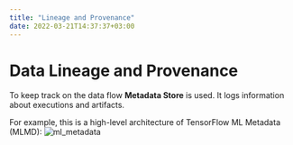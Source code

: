 ```yaml
---
title: "Lineage and Provenance"
date: 2022-03-21T14:37:37+03:00
---
```

# Data Lineage and Provenance

To keep track on the data flow **Metadata Store** is used. It logs information about executions and artifacts. 

For example, this is a high-level architecture of TensorFlow ML Metadata (MLMD):
![ml_metadata](../images/mlmd_overview.png)


